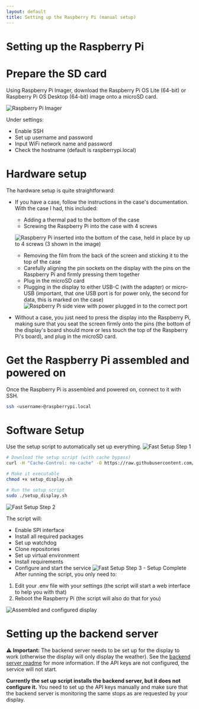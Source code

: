 ```yaml
---
layout: default
title: Setting up the Raspberry Pi (manual setup)
---
```

# Setting up the Raspberry Pi

# Prepare the SD card

Using Raspberry Pi Imager, download the Raspberry Pi OS Lite (64-bit) or Raspberry Pi OS Desktop (64-bit) image onto a microSD card.

![Raspberry Pi Imager](images/rpi_imager_1.png)



Under settings:
- Enable SSH
- Set up username and password
- Input WiFi network name and password
- Check the hostname (default is raspberrypi.local)

# Hardware setup

The hardware setup is quite straightforward:
- If you have a case, follow the instructions in the case's documentation. With the case I had, this included:
    - Adding a thermal pad to the bottom of the case
    - Screwing the Raspberry Pi into the case with 4 screws

    ![Raspberry Pi inserted into the bottom of the case, held in place by up to 4 screws (3 shown in the image)](images/hardware_setup_insert_screen_into_case.jpeg)

    - Removing the film from the back of the screen and sticking it to the top of the case
    - Carefully aligning the pin sockets on the display with the pins on the Raspberry Pi and firmly pressing them together
    - Plug in the microSD card
    - Plugging in the display to either USB-C (with the adapter) or micro-USB (important, that one USB port is for power only, the second for data, this is marked on the case)
![Raspberry Pi side view with power plugged in to the correct port](images/hardware_setup_finished_side.png)

- Without a case, you just need to press the display into the Raspberry Pi, making sure that you seat the screen firmly onto the pins (the bottom of the display's board should more or less touch the top of the Raspberry Pi's board), and plug in the microSD card.


# Get the Raspberry Pi assembled and powered on

Once the Raspberry Pi is assembled and powered on, connect to it with SSH.
``` bash
ssh <username>@raspberrypi.local
```

# Software Setup
Use the setup script to automatically set up everything.
![Fast Setup Step 1](images/fast_setup_step1.png)
``` bash
# Download the setup script (with cache bypass)
curl -H "Cache-Control: no-cache" -O https://raw.githubusercontent.com/bdamokos/rpi_waiting_time_display/main/setup_display.sh

# Make it executable
chmod +x setup_display.sh

# Run the setup script
sudo ./setup_display.sh
```
![Fast Setup Step 2](images/fast_setup_step2.png) 


The script will:
- Enable SPI interface
- Install all required packages
- Set up watchdog
- Clone repositories
- Set up virtual environment
- Install requirements
- Configure and start the service
![Fast Setup Step 3 - Setup Complete](images/fast_setup_step3.png)
After running the script, you only need to:
1. Edit your .env file with your settings (the script will start a web interface to help you with that)
2. Reboot the Raspberry Pi (the script will also do that for you)

![Assembled and configured display](images/hardware_setup_finished_top.png)

# Setting up the backend server
:warning: **Important:** The backend server needs to be set up for the display to work (otherwise the display will only display the weather). See the [backend server readme](https://github.com/bdamokos/brussels_transit) for more information. If the API keys are not configured, the service will not start.

**Currently the set up script installs the backend server, but it does not configure it.** You need to set up the API keys manually and make sure that the backend server is monitoring the same stops as are requested by your display.

